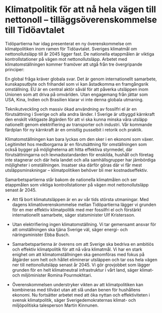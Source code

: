 # Klimatpolitik för att nå hela vägen till nettonoll – tilläggsöverenskommelse till Tidöavtalet

Tidöpartierna har idag presenterat en ny överenskommelse om klimatpolitiken inom ramen för Tidöavtalet. Sveriges klimatmål om nettonollutsläpp till år 2045 ligger fast. De nationella etappmålen är viktiga kontrollstationer på vägen mot nettonollutsläpp. Arbetet med klimatomställningen kommer framöver att utgå från tre övergripande principer:

En global fråga kräver globala svar. Det är genom internationellt samarbete, kunskapsutbyte och frihandel som vi kan åstadkomma en framgångsrik omställning. EU är en central aktör såväl för att påverka utsläppen inom Unionen som att driva på omvärlden. Utan engagemang från jättar som USA, Kina, Indien och Brasilien klarar vi inte denna globala utmaning.

Teknikutveckling och massiv ökad användning av fossilfri el är en förutsättning i Sverige och alla andra länder. I Sverige är utbyggd kärnkraft den enskilt viktigaste åtgärden för att vi ska kunna minska våra utsläpp nationellt genom elektrifiering av transporter och industri. Vår kommande färdplan för ny kärnkraft är en omistlig pusselbit i retorik och praktik.

Klimatomställningen kan bara lyckas om den sker i en ekonomi som växer. Legitimitet hos medborgarna är en förutsättning för omställningen som också bygger på möjligheterna att hitta effektiva styrmedel, där förutsättningarna och levnadsstandarden för enskilda, hushåll och företag inte stagnerar och där hela landet och alla samhällsgrupper har jämbördiga möjligheter i omställningen. Insatser ska därför göras där vi får mest utsläppsminskningar – klimatpolitiken behöver bli mer kostnadseffektiv.

Samarbetspartierna står bakom de nationella klimatmålen och ser etappmålen som viktiga kontrollstationer på vägen mot nettonollutsläpp senast år 2045.

- Att få bort klimatutsläppen är en av vår tids största utmaningar. Med dagens klimatöverenskommelse mellan Tidöpartierna lägger vi grunden för en mer effektiv klimatpolitik med mer fossilfri el och förstärkt internationellt samarbete, säger statsminister Ulf Kristersson.

- Utan elektrifiering ingen klimatomställning. Vi tar gemensamt ansvar för att omställningen ska tjäna Sverige väl, säger energi- och näringsminister Ebba Busch.

- Samarbetspartierna är överens om att Sverige ska bedriva en ambitiös och effektiv klimatpolitik för att nå våra klimatmål. Vi har en stark enighet om att klimatomställningen ska genomföras med fokus på åtgärder som helt och hållet eliminerar utsläppen och tar oss hela vägen ner till nettonollutsläpp senast år 2045. Vi gör grovjobbet som lägger grunden för en helt klimatneutral infrastruktur i vårt land, säger klimat- och miljöminister Romina Pourmokhtari.

- Överenskommelsen understryker vikten av att klimatpolitiken kan kombineras med tillväxt utan att slå undan benen för hushållens ekonomi. Nu fortsätter arbetet med att öka nyttan och effektiviteten i svensk klimatpolitik, säger Sverigedemokraternas klimat- och miljöpolitiska talesperson Martin Kinnunen.
